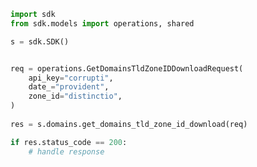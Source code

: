<!-- Start SDK Example Usage -->
```python
import sdk
from sdk.models import operations, shared

s = sdk.SDK()


req = operations.GetDomainsTldZoneIDDownloadRequest(
    api_key="corrupti",
    date_="provident",
    zone_id="distinctio",
)
    
res = s.domains.get_domains_tld_zone_id_download(req)

if res.status_code == 200:
    # handle response
```
<!-- End SDK Example Usage -->